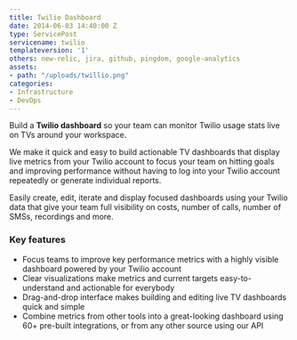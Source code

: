 ```yaml
---
title: Twilio Dashboard
date: 2014-06-03 14:40:00 Z
type: ServicePost
servicename: twilio
templateversion: '1'
others: new-relic, jira, github, pingdom, google-analytics
assets:
- path: "/uploads/twillio.png"
categories:
- Infrastructure
- DevOps
---
```


Build a **Twilio dashboard** so your team can monitor Twilio usage stats live on TVs around your workspace. 

We make it quick and easy to build actionable TV dashboards that display live metrics from your Twilio account to focus your team on hitting goals and improving performance without having to log into your Twilio account repeatedly or generate individual reports.

 
Easily create, edit, iterate and display focused dashboards using your Twilio data that give your team full visibility on costs, number of calls, number of SMSs, recordings and more.

<div class="useful-resources widget-main__inner">
<h3>Key features</h3>
<ul class="resources-links">
<li><span>Focus teams to improve key performance metrics with a highly visible dashboard powered by your Twilio account</span></li>
<li><span>Clear visualizations make metrics and current targets easy-to-understand and actionable for everybody</span></li>
<li><span>Drag-and-drop interface makes building and editing live TV dashboards quick and simple</span></li>
<li><span>Combine metrics from other tools into a great-looking dashboard using 60+ pre-built integrations, or from any other source using our API</span></li>
</ul>
</div>
